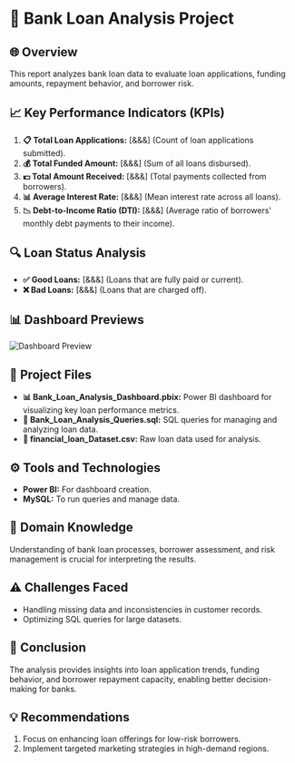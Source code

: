 # 🏦 Bank Loan Analysis Project 

## 🌐 Overview

This report analyzes bank loan data to evaluate loan applications, funding amounts, repayment behavior, and borrower risk.

## 📈 Key Performance Indicators (KPIs)

1. **📋 Total Loan Applications:** [&&&] (Count of loan applications submitted).
2. **💰 Total Funded Amount:** [&&&] (Sum of all loans disbursed).
3. **💵 Total Amount Received:** [&&&] (Total payments collected from borrowers).
4. **📊 Average Interest Rate:** [&&&] (Mean interest rate across all loans).
5. **📉 Debt-to-Income Ratio (DTI):** [&&&] (Average ratio of borrowers' monthly debt payments to their income).

## 🔍 Loan Status Analysis

- **✅ Good Loans:** [&&&] (Loans that are fully paid or current).
- **❌ Bad Loans:** [&&&] (Loans that are charged off).

## 📊 Dashboard Previews

![Dashboard Preview](link-to-your-dashboard-preview)  <!-- Replace with actual image link -->

## 📂 Project Files

- **📊 Bank_Loan_Analysis_Dashboard.pbix:** Power BI dashboard for visualizing key loan performance metrics.
- **📄 Bank_Loan_Analysis_Queries.sql:** SQL queries for managing and analyzing loan data.
- **📑 financial_loan_Dataset.csv:** Raw loan data used for analysis.

## ⚙️ Tools and Technologies

- **Power BI:** For dashboard creation.
- **MySQL:** To run queries and manage data.

## 📖 Domain Knowledge

Understanding of bank loan processes, borrower assessment, and risk management is crucial for interpreting the results.

## ⚠️ Challenges Faced

- Handling missing data and inconsistencies in customer records.
- Optimizing SQL queries for large datasets.

## 🎯 Conclusion

The analysis provides insights into loan application trends, funding behavior, and borrower repayment capacity, enabling better decision-making for banks.

## 💡 Recommendations

1. Focus on enhancing loan offerings for low-risk borrowers.
2. Implement targeted marketing strategies in high-demand regions.

